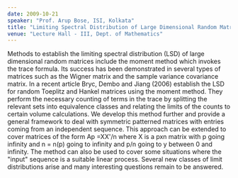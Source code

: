 ```yaml
---
date: 2009-10-21
speaker: "Prof. Arup Bose, ISI, Kolkata"
title: "Limiting Spectral Distribution of Large Dimensional Random Matrices: Another Look at the Moment Method"
venue: "Lecture Hall - III, Dept. of Mathematics"
---
```

Methods to establish the limiting spectral distribution (LSD) of
large dimensional random matrices include the moment method which
invokes the trace formula. Its success has been demonstrated in
several types of
matrices such as the Wigner matrix and the sample variance covariance
matrix. In a recent article Bryc, Dembo and Jiang (2006) establish the LSD
for random Toeplitz and Hankel matrices using the moment method. They
perform the necessary counting of terms in the trace by splitting the
relevant sets into equivalence classes and relating the limits of the
counts to certain volume calculations. We develop this method further and
provide a general framework to deal with symmetric patterned matrices with
entries coming from an independent sequence. This approach can be extended
to cover matrices of the form Ap =XX'/n where X is a pxn matrix with p
going infinity and n = n(p) going to infinity and p/n going to y between 0
and infinity. The method can also be used to cover some situations where
the "input" sequence is a suitable linear process. Several new classes of
limit distributions arise and many interesting questions remain to be
answered.
